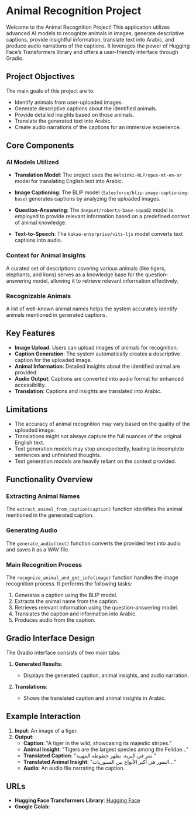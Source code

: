 # Animal Recognition Project

Welcome to the Animal Recognition Project! This application utilizes advanced AI models to recognize animals in images, generate descriptive captions, provide insightful information, translate text into Arabic, and produce audio narrations of the captions. It leverages the power of Hugging Face’s Transformers library and offers a user-friendly interface through Gradio.

## Project Objectives

The main goals of this project are to:

- Identify animals from user-uploaded images.
- Generate descriptive captions about the identified animals.
- Provide detailed insights based on those animals.
- Translate the generated text into Arabic.
- Create audio narrations of the captions for an immersive experience.

## Core Components

### AI Models Utilized

- **Translation Model**: The project uses the `Helsinki-NLP/opus-mt-en-ar` model for translating English text into Arabic.
  
- **Image Captioning**: The BLIP model (`Salesforce/blip-image-captioning-base`) generates captions by analyzing the uploaded images.

- **Question-Answering**: The `deepset/roberta-base-squad2` model is employed to provide relevant information based on a predefined context of animal knowledge.

- **Text-to-Speech**: The `kakao-enterprise/vits-ljs` model converts text captions into audio.

### Context for Animal Insights

A curated set of descriptions covering various animals (like tigers, elephants, and lions) serves as a knowledge base for the question-answering model, allowing it to retrieve relevant information effectively.

### Recognizable Animals

A list of well-known animal names helps the system accurately identify animals mentioned in generated captions.

## Key Features

- **Image Upload**: Users can upload images of animals for recognition.
- **Caption Generation**: The system automatically creates a descriptive caption for the uploaded image.
- **Animal Information**: Detailed insights about the identified animal are provided.
- **Audio Output**: Captions are converted into audio format for enhanced accessibility.
- **Translation**: Captions and insights are translated into Arabic.

## Limitations

- The accuracy of animal recognition may vary based on the quality of the uploaded image.
- Translations might not always capture the full nuances of the original English text.
- Text generation models may stop unexpectedly, leading to incomplete sentences and unfinished thoughts.
- Text generation models are heavily reliant on the context provided.

## Functionality Overview

  ### Extracting Animal Names

The `extract_animal_from_caption(caption)` function identifies the animal mentioned in the generated caption.

  ### Generating Audio

The `generate_audio(text)` function converts the provided text into audio and saves it as a WAV file.

  ### Main Recognition Process

The `recognize_animal_and_get_info(image)` function handles the image recognition process. It performs the following tasks:

1. Generates a caption using the BLIP model.
2. Extracts the animal name from the caption.
3. Retrieves relevant information using the question-answering model.
4. Translates the caption and information into Arabic.
5. Produces audio from the caption.

## Gradio Interface Design

The Gradio interface consists of two main tabs:

1. **Generated Results**:
   - Displays the generated caption, animal insights, and audio narration.
  
2. **Translations**:
   - Shows the translated caption and animal insights in Arabic.

## Example Interaction

1. **Input**: An image of a tiger.
2. **Output**:
   - **Caption**: "A tiger in the wild, showcasing its majestic stripes."
   - **Animal Insight**: "Tigers are the largest species among the Felidae..."
   - **Translated Caption**: "نمر في البرية، يظهر خطوطه المهيبة."
   - **Translated Animal Insight**: "النمور هي أكبر الأنواع بين السنوريات..."
   - **Audio**: An audio file narrating the caption.

## URLs

- **Hugging Face Transformers Library**: [Hugging Face](https://huggingface.co/transformers/)
- **Google Colab**:
